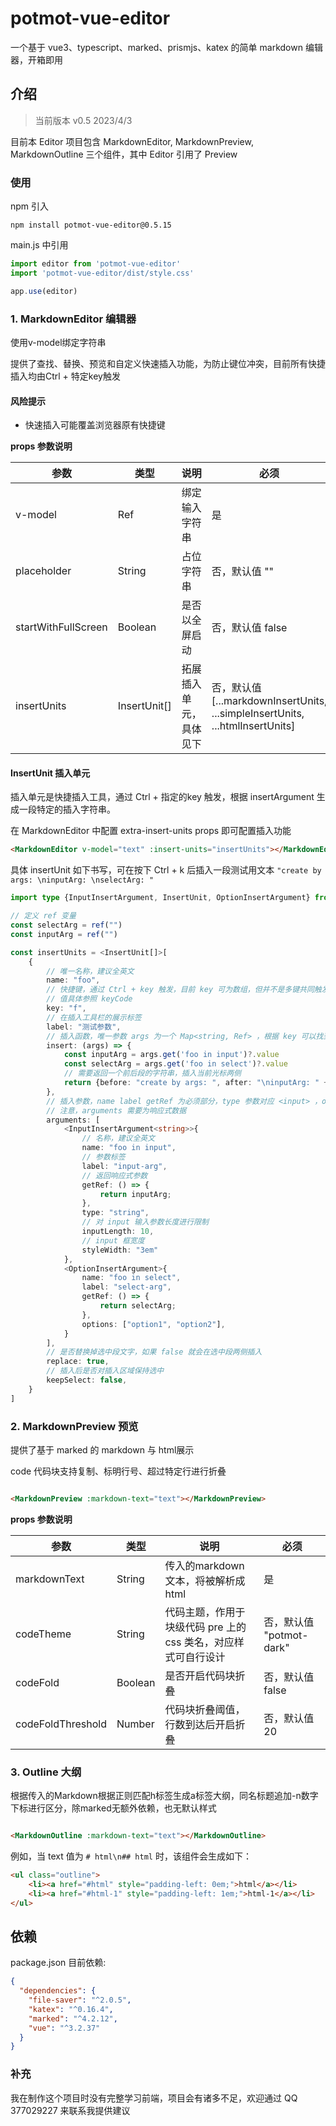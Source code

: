# potmot-vue-editor

一个基于 vue3、typescript、marked、prismjs、katex 的简单 markdown 编辑器，开箱即用

## 介绍

> 当前版本 v0.5 2023/4/3

目前本 Editor 项目包含 MarkdownEditor, MarkdownPreview, MarkdownOutline 三个组件，其中 Editor 引用了 Preview

### 使用

npm 引入

```
npm install potmot-vue-editor@0.5.15
```

main.js 中引用

```javascript
import editor from 'potmot-vue-editor'
import 'potmot-vue-editor/dist/style.css'

app.use(editor)
```

### 1. MarkdownEditor 编辑器

使用v-model绑定字符串

提供了查找、替换、预览和自定义快速插入功能，为防止键位冲突，目前所有快捷插入均由Ctrl + 特定key触发

#### 风险提示
- 快速插入可能覆盖浏览器原有快捷键

**props 参数说明**

|参数| 类型 | 说明 | 必须 |
| -- | -- | -- | -- |
| v-model | Ref<String> | 绑定输入字符串 | 是 |
| placeholder | String | 占位字符串 | 否，默认值 "" |
| startWithFullScreen | Boolean | 是否以全屏启动 | 否，默认值 false |
| insertUnits | InsertUnit[] | 拓展插入单元，具体见下 | 否，默认值 [...markdownInsertUnits, ...simpleInsertUnits, ...htmlInsertUnits] |

#### InsertUnit 插入单元

插入单元是快捷插入工具，通过 Ctrl + 指定的key 触发，根据 insertArgument 生成一段特定的插入字符串。

在 MarkdownEditor 中配置 extra-insert-units props 即可配置插入功能

```html
<MarkdownEditor v-model="text" :insert-units="insertUnits"></MarkdownEditor>
```

具体 insertUnit 如下书写，可在按下 Ctrl + k 后插入一段测试用文本 `"create by args: \ninputArg: \nselectArg: "`

```typescript
import type {InputInsertArgument, InsertUnit, OptionInsertArgument} from "potmot-vue-editor/dist/declare/insertUnit";

// 定义 ref 变量
const selectArg = ref("")
const inputArg = ref("")

const insertUnits = <InsertUnit[]>[
    {
        // 唯一名称，建议全英文
        name: "foo",
        // 快捷键，通过 Ctrl + key 触发，目前 key 可为数组，但并不是多键共同触发，而是平行可选
        // 值具体参照 keyCode
        key: "f",
        // 在插入工具栏的展示标签
        label: "测试参数",
        // 插入函数，唯一参数 args 为一个 Map<string, Ref> ，根据 key 可以找到对应的 insertArguments
        insert: (args) => {
            const inputArg = args.get('foo in input')?.value
            const selectArg = args.get('foo in select')?.value
            // 需要返回一个前后段的字符串，插入当前光标两侧
            return {before: "create by args: ", after: "\ninputArg: " + inputArg + "\nselectArg: " + selectArg}
        },
        // 插入参数，name label getRef 为必须部分，type 参数对应 <input> ，options 参数对应 <select>
        // 注意，arguments 需要为响应式数据
        arguments: [
            <InputInsertArgument<string>>{
                // 名称，建议全英文
                name: "foo in input",
                // 参数标签
                label: "input-arg",
                // 返回响应式参数
                getRef: () => {
                    return inputArg;
                },
                type: "string",
                // 对 input 输入参数长度进行限制
                inputLength: 10,
                // input 框宽度
                styleWidth: "3em"
            },
            <OptionInsertArgument>{
                name: "foo in select",
                label: "select-arg",
                getRef: () => {
                    return selectArg;
                },
                options: ["option1", "option2"],
            }
        ],
        // 是否替换掉选中段文字，如果 false 就会在选中段两侧插入
        replace: true,
        // 插入后是否对插入区域保持选中
        keepSelect: false,
    }
]
```


### 2. MarkdownPreview 预览

提供了基于 marked 的 markdown 与 html展示

code 代码块支持复制、标明行号、超过特定行进行折叠

```html

<MarkdownPreview :markdown-text="text"></MarkdownPreview>
```

**props 参数说明**

| 参数 | 类型 | 说明 | 必须 |
|--------------|--|-------------------------|---------------------|
| markdownText | String | 传入的markdown文本，将被解析成html | 是 |
| codeTheme | String | 代码主题，作用于块级代码 pre 上的 css 类名，对应样式可自行设计  | 否，默认值 "potmot-dark" |
| codeFold | Boolean | 是否开启代码块折叠 | 否，默认值 false |
| codeFoldThreshold | Number | 代码块折叠阈值，行数到达后开启折叠 | 否，默认值 20 |

### 3. Outline 大纲

根据传入的Markdown根据正则匹配h标签生成a标签大纲，同名标题追加-n数字下标进行区分，除marked无额外依赖，也无默认样式

```html

<MarkdownOutline :markdown-text="text"></MarkdownOutline>
```

例如，当 text 值为 `# html\n## html` 时，该组件会生成如下：

```html
<ul class="outline">
    <li><a href="#html" style="padding-left: 0em;">html</a></li>
    <li><a href="#html-1" style="padding-left: 1em;">html-1</a></li>
</ul>
```

## 依赖

package.json 目前依赖:

```json
{
  "dependencies": {
    "file-saver": "^2.0.5",
    "katex": "^0.16.4",
    "marked": "^4.2.12",
    "vue": "^3.2.37"
  }
}

```

### 补充

我在制作这个项目时没有完整学习前端，项目会有诸多不足，欢迎通过 QQ 377029227 来联系我提供建议
